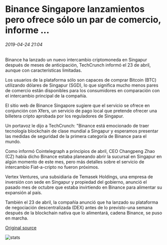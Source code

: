 # Binance Singapore lanzamientos pero ofrece sólo un par de comercio, informe ...

###### 2019-04-24 21:04

Binance ha lanzado un nuevo intercambio criptomoneda en Singapur después de meses de anticipación, TechCrunch informó el 23 de abril, aunque con características limitadas.

Los usuarios de la plataforma sólo son capaces de comprar Bitcoin (BTC) utilizando dólares de Singapur (SGD), lo que significa mucho menos pares de comercio están disponibles para los consumidores en comparación con el intercambio principal de la compañía.

El sitio web de Binance Singapore sugiere que el servicio se ofrece en conjunción con Xfers, un servicio de pago local que pretende ofrecer una billetera cripto aprobada por los reguladores de Singapur.

Un portavoz le dijo a TechCrunch: "Binance está emocionado de traer tecnología blockchain de clase mundial a Singapur y esperamos presentar las medidas de seguridad de la primera categoría de Binance para el mundo.

Como informó Cointelegraph a principios de abril, CEO Changpeng Zhao (CZ) había dicho Binance estaba planeando abrir la sucursal en Singapur en algún momento de este mes, pero más detalles sobre el servicio de intercambio Fiat-a-cripto no fueron próximos.

Vertex Ventures, una subsidiaria de Temasek Holdings, una empresa de inversión con sede en Singapur y propiedad del gobierno, anunció el pasado mes de octubre que estaba invirtiendo en Binance para alimentar su expansión al país.

También el 23 de abril, la compañía anunció que ha lanzado su plataforma de negociación descentralizada (DEX) antes de lo previsto-una semana después de la blockchain nativa que lo alimentará, cadena Binance, se puso en marcha.

[Original source](https://cointelegraph.com/news/binance-singapore-launches-but-offers-just-one-trading-pair-report)

![stats](https://c.statcounter.com/11760860/0/a89fa40b/1/ "stats")